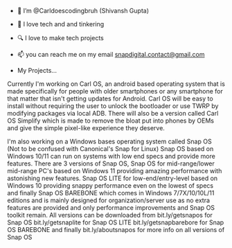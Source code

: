 - 👋 I’m @Carldoescodingbruh (Shivansh Gupta)
- 👀 I love tech and and tinkering
- 🔍 I love to make tech projects
- 📫 you can reach me on my email snapdigital.contact@gmail.com

- My Projects...

Currently I'm working on Carl OS, an android based operating system that is made
specifically for people with older smartphones or any smartphone for that matter
that isn't getting updates for Android. Carl OS will be easy to install without
requiring the user to unlock the bootloader or use TWRP by modifying packages
via local ADB. There will also be a version called Carl OS Simplify which is 
made to remove the bloat put into phones by OEMs and give the simple pixel-like
experience they deserve.

I'm also working on a Windows bases operating system called Snap OS (Not to be confused with Canonical's Snap for Linux)
Snap OS based on Windows 10/11 can run on systems with low end specs and provide more features. There are 3 versions of Snap OS,
Snap OS for mid-range/lower mid-range PC's based on Windows 11 providing amazing performance with astonishing new features.
Snap OS LITE for low-end/entry-level based on Windows 10 providing snappy performance even on the lowest of specs and finally
Snap OS BAREBONE which comes in Windows 7/7X/10/10L/11 editions and is mainly designed for organization/server use as no extra
features are provided and only performance improvements and Snap OS toolkit remain. All versions can be downloaded from
bit.ly/getsnapos for Snap OS
bit.ly/getsnaplite for Snap OS LITE
bit.ly/getsnapbarebore for Snap OS BAREBONE and finally
bit.ly/aboutsnapos for more info on all versions of Snap OS

<!---
Carldoescodingbruh/Carldoescodingbruh is a ✨ special ✨ repository because its `README.md` (this file) appears on your GitHub profile.
You can click the Preview link to take a look at your changes.
--->
